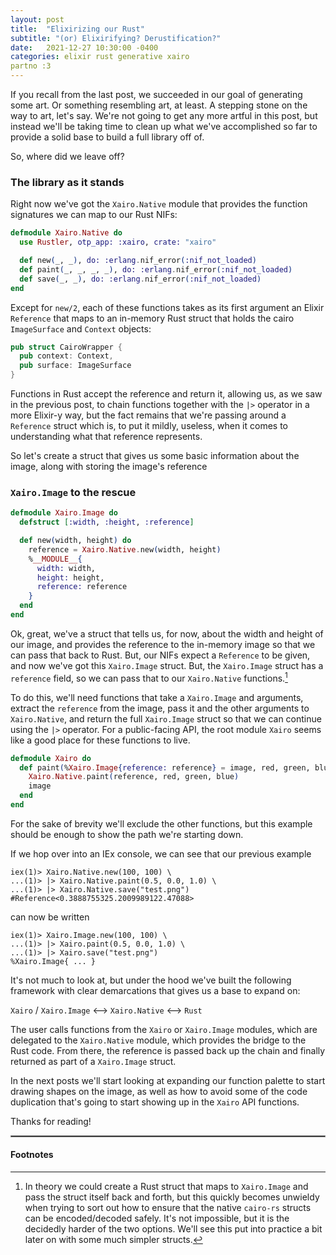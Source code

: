 ```yaml
---
layout: post
title:  "Elixirizing our Rust"
subtitle: "(or) Elixirifying? Derustification?"
date:   2021-12-27 10:30:00 -0400
categories: elixir rust generative xairo
partno :3
---
```


If you recall from the last post, we succeeded in our goal of generating some art. Or something resembling art, at least. A stepping stone on the way to art, let's say. We're not going to get any more artful in this post, but instead we'll be taking time to clean up what we've accomplished so far to provide a solid base to build a full library off of.

So, where did we leave off?

### The library as it stands

Right now we've got the `Xairo.Native` module that provides the function signatures we can map to our Rust NIFs:

```elixir
defmodule Xairo.Native do
  use Rustler, otp_app: :xairo, crate: "xairo"

  def new(_, _), do: :erlang.nif_error(:nif_not_loaded)
  def paint(_, _, _, _), do: :erlang.nif_error(:nif_not_loaded)
  def save(_, _), do: :erlang.nif_error(:nif_not_loaded)
end
```

Except for `new/2`, each of these functions takes as its first argument an Elixir `Reference` that maps to an in-memory Rust struct that holds the cairo `ImageSurface` and `Context` objects:

```rust
pub struct CairoWrapper {
  pub context: Context,
  pub surface: ImageSurface
}
```

Functions in Rust accept the reference and return it, allowing us, as we saw in the previous post, to chain functions together with the `|>` operator in a more Elixir-y way, but the fact remains that we're passing around a `Reference` struct which is, to put it mildly, useless, when it comes to understanding what that reference represents.

So let's create a struct that gives us some basic information about the image, along with storing the image's reference

### `Xairo.Image` to the rescue

```elixir
defmodule Xairo.Image do
  defstruct [:width, :height, :reference]

  def new(width, height) do
    reference = Xairo.Native.new(width, height)
    %__MODULE__{
      width: width,
      height: height,
      reference: reference
    }
  end
end
```

Ok, great, we've a struct that tells us, for now, about the width and height of our image, and provides the reference to the in-memory image so that we can pass that back to Rust. But, our NIFs expect a `Reference` to be given, and now we've got this `Xairo.Image` struct. But, the `Xairo.Image` struct has a `reference` field, so we can pass that to our `Xairo.Native` functions.[^1]

To do this, we'll need functions that take a `Xairo.Image` and arguments, extract the `reference` from the image, pass it and the other arguments to `Xairo.Native`, and return the full `Xairo.Image` struct so that we can continue using the `|>` operator. For a public-facing API, the root module `Xairo` seems like a good place for these functions to live.

```elixir
defmodule Xairo do
  def paint(%Xairo.Image{reference: reference} = image, red, green, blue) do
    Xairo.Native.paint(reference, red, green, blue)
    image
  end
end
```

For the sake of brevity we'll exclude the other functions, but this example should be enough to show the path we're starting down.

If we hop over into an IEx console, we can see that our previous example

```iex
iex(1)> Xairo.Native.new(100, 100) \
...(1)> |> Xairo.Native.paint(0.5, 0.0, 1.0) \
...(1)> |> Xairo.Native.save("test.png")
#Reference<0.3888755325.2009989122.47088>
```

can now be written

```iex
iex(1)> Xairo.Image.new(100, 100) \
...(1)> |> Xairo.paint(0.5, 0.0, 1.0) \
...(1)> |> Xairo.save("test.png")
%Xairo.Image{ ... }
```

It's not much to look at, but under the hood we've built the following framework with clear demarcations that gives us a base to expand on:

`Xairo` / `Xairo.Image` <--> `Xairo.Native` <--> `Rust`

The user calls functions from the `Xairo` or `Xairo.Image` modules, which are delegated to the `Xairo.Native` module, which provides the bridge to the Rust code. From there, the reference is passed back up the chain and finally returned as part of a `Xairo.Image` struct.

In the next posts we'll start looking at expanding our function palette to start drawing shapes on the image, as well as how to avoid some of the code duplication that's going to start showing up in the `Xairo` API functions.

Thanks for reading!

<hr style="border:1px solid #888888;margin-bottom:15px;"/>

#### Footnotes

[^1]: In theory we could create a Rust struct that maps to `Xairo.Image` and pass the struct itself back and forth, but this quickly becomes unwieldy when trying to sort out how to ensure that the native `cairo-rs` structs can be encoded/decoded safely. It's not impossible, but it is the decidedly harder of the two options. We'll see this put into practice a bit later on with some much simpler structs.
